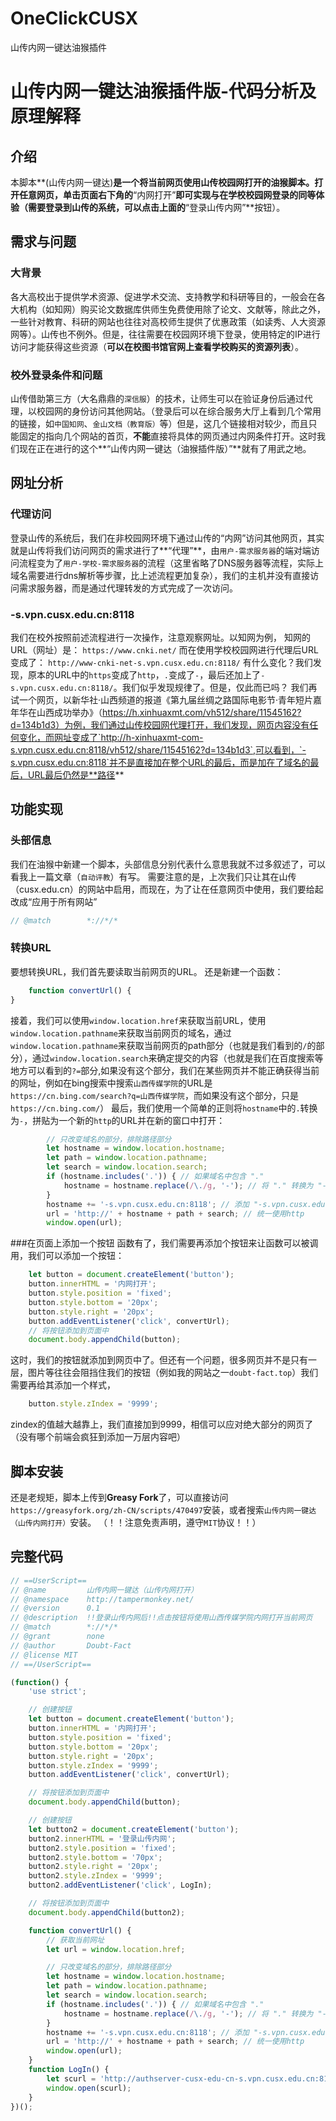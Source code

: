 # OneClickCUSX
山传内网一键达油猴插件


# 山传内网一键达油猴插件版-代码分析及原理解释

## 介绍
本脚本**(山传内网一键达)**是一个将当前网页使用山传校园网打开的油猴脚本。打开任意网页，单击页面右下角的**“内网打开”**即可实现与在学校校园网登录的同等体验（需要登录到山传的系统，可以点击上面的**“登录山传内网”**按钮）。

## 需求与问题
### 大背景
各大高校出于提供学术资源、促进学术交流、支持教学和科研等目的，一般会在各大机构（如知网）购买论文数据库供师生免费使用除了论文、文献等，除此之外，一些针对教育、科研的网站也往往对高校师生提供了优惠政策（如读秀、人大资源网等）。山传也不例外。但是，往往需要在校园网环境下登录，使用特定的IP进行访问才能获得这些资源（**可以在校图书馆官网上查看学校购买的资源列表**）。
### 校外登录条件和问题
山传借助第三方（大名鼎鼎的`深信服`）的技术，让师生可以在验证身份后通过代理，以校园网的身份访问其他网站。（登录后可以在综合服务大厅上看到几个常用的链接，如`中国知网`、`金山文档（教育版）`等）但是，这几个链接相对较少，而且只能固定的指向几个网站的首页，**不能**直接将具体的网页通过内网条件打开。这时我们现在正在进行的这个**“山传内网一键达（油猴插件版）”**就有了用武之地。

## 网址分析
### 代理访问
登录山传的系统后，我们在非校园网环境下通过山传的“内网”访问其他网页，其实就是山传将我们访问网页的需求进行了**“代理”**，由`用户-需求服务器`的端对端访问流程变为了`用户-学校-需求服务器`的流程（这里省略了DNS服务器等流程，实际上域名需要进行dns解析等步骤，比上述流程更加复杂），我们的主机并没有直接访问需求服务器，而是通过代理转发的方式完成了一次访问。
### -s.vpn.cusx.edu.cn:8118
我们在校外按照前述流程进行一次操作，注意观察网址。以知网为例，
知网的URL（网址）是：
`https://www.cnki.net/`
而在使用学校校园网进行代理后URL变成了：
`http://www-cnki-net-s.vpn.cusx.edu.cn:8118/`
有什么变化？我们发现，原本的URL中的`https`变成了`http`，`.`变成了`-`，最后还加上了`-s.vpn.cusx.edu.cn:8118/`。我们似乎发现规律了。但是，仅此而已吗？
我们再试一个网页，以新华社·山西频道的报道《第九届丝绸之路国际电影节·青年短片嘉年华在山西成功举办》（https://h.xinhuaxmt.com/vh512/share/11545162?d=134b1d3）为例，我们通过山传校园网代理打开，我们发现，网页内容没有任何变化，而网址变成了`http://h-xinhuaxmt-com-s.vpn.cusx.edu.cn:8118/vh512/share/11545162?d=134b1d3`,可以看到，`-s.vpn.cusx.edu.cn:8118`并不是直接加在整个URL的最后，而是加在了域名的最后，URL最后仍然是**路径**

## 功能实现
### 头部信息
我们在油猴中新建一个脚本，头部信息分别代表什么意思我就不过多叙述了，可以看我上一篇文章（`自动评教`）有写。
需要注意的是，上次我们只让其在山传（cusx.edu.cn）的网站中启用，而现在，为了让在任意网页中使用，我们要给起改成“应用于所有网站”
```javascript
// @match        *://*/*
```
### 转换URL
要想转换URL，我们首先要读取当前网页的URL。
还是新建一个函数：
```javascript
    function convertUrl() {
}
```
接着，我们可以使用`window.location.href`来获取当前URL，使用`window.location.pathname`来获取当前网页的域名，通过`window.location.pathname`来获取当前网页的path部分（也就是我们看到的`/`的部分），通过`window.location.search`来确定提交的内容（也就是我们在百度搜索等地方可以看到的`?=`部分,如果没有这个部分，我们在某些网页并不能正确获得当前的网址，例如在bing搜索中搜索`山西传媒学院`的URL是`https://cn.bing.com/search?q=山西传媒学院`，而如果没有这个部分，只是`https://cn.bing.com/`）
最后，我们使用一个简单的正则将`hostname`中的`.`转换为`-`，拼贴为一个新的`http`的URL并在新的窗口中打开： 
```javascript
        // 只改变域名的部分，排除路径部分
        let hostname = window.location.hostname;
        let path = window.location.pathname;
        let search = window.location.search;
        if (hostname.includes('.')) { // 如果域名中包含 "."
            hostname = hostname.replace(/\./g, '-'); // 将 "." 转换为 "-"
        }
        hostname += '-s.vpn.cusx.edu.cn:8118'; // 添加 "-s.vpn.cusx.edu.cn:8118"
        url = 'http://' + hostname + path + search; // 统一使用http
        window.open(url);
```
###在页面上添加一个按钮
函数有了，我们需要再添加个按钮来让函数可以被调用，我们可以添加一个按钮：
```javascript
    let button = document.createElement('button');
    button.innerHTML = '内网打开';
    button.style.position = 'fixed';
    button.style.bottom = '20px';
    button.style.right = '20px';
    button.addEventListener('click', convertUrl);
    // 将按钮添加到页面中
    document.body.appendChild(button);
```
这时，我们的按钮就添加到网页中了。但还有一个问题，很多网页并不是只有一层，图片等往往会阻挡住我们的按钮（例如我的网站之一`doubt-fact.top`）我们需要再给其添加一个样式，
```javascript
    button.style.zIndex = '9999';
```
zindex的值越大越靠上，我们直接加到9999，相信可以应对绝大部分的网页了（没有哪个前端会疯狂到添加一万层内容吧）

## 脚本安装
还是老规矩，脚本上传到**Greasy Fork**了，可以直接访问`https://greasyfork.org/zh-CN/scripts/470497`安装，或者搜索`山传内网一键达（山传内网打开）`安装。
（！！注意免责声明，遵守`MIT`协议！！）

## 完整代码

```javascript
// ==UserScript==
// @name         山传内网一键达（山传内网打开）
// @namespace    http://tampermonkey.net/
// @version      0.1
// @description  !!登录山传内网后!!点击按钮将使用山西传媒学院内网打开当前网页
// @match        *://*/*
// @grant        none
// @author       Doubt-Fact
// @license MIT
// ==/UserScript==

(function() {
    'use strict';

    // 创建按钮
    let button = document.createElement('button');
    button.innerHTML = '内网打开';
    button.style.position = 'fixed';
    button.style.bottom = '20px';
    button.style.right = '20px';
    button.style.zIndex = '9999';
    button.addEventListener('click', convertUrl);

    // 将按钮添加到页面中
    document.body.appendChild(button);

    // 创建按钮
    let button2 = document.createElement('button');
    button2.innerHTML = '登录山传内网';
    button2.style.position = 'fixed';
    button2.style.bottom = '70px';
    button2.style.right = '20px';
    button2.style.zIndex = '9999';
    button2.addEventListener('click', LogIn);

    // 将按钮添加到页面中
    document.body.appendChild(button2);

    function convertUrl() {
        // 获取当前网址
        let url = window.location.href;

        // 只改变域名的部分，排除路径部分
        let hostname = window.location.hostname;
        let path = window.location.pathname;
        let search = window.location.search;
        if (hostname.includes('.')) { // 如果域名中包含 "."
            hostname = hostname.replace(/\./g, '-'); // 将 "." 转换为 "-"
        }
        hostname += '-s.vpn.cusx.edu.cn:8118'; // 添加 "-s.vpn.cusx.edu.cn:8118"
        url = 'http://' + hostname + path + search; // 统一使用http
        window.open(url);
    }
    function LogIn() {
        let scurl = 'http://authserver-cusx-edu-cn-s.vpn.cusx.edu.cn:8118/authserver/login?service=https%3A%2F%2Fvpnehall.cusx.edu.cn%3A8000%2Fauth%2Fcas_validate%3Fentry_id%3D2';
        window.open(scurl);
    }
})();
```
